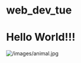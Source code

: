# web_dev_tue
# Hello World!!!
![/images/animal.jpg](https://placeimg.com/640/480/animals "Animal Photo")